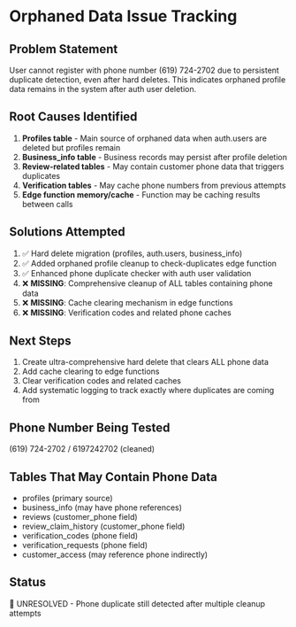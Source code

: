 
# Orphaned Data Issue Tracking

## Problem Statement
User cannot register with phone number (619) 724-2702 due to persistent duplicate detection, even after hard deletes. This indicates orphaned profile data remains in the system after auth user deletion.

## Root Causes Identified
1. **Profiles table** - Main source of orphaned data when auth.users are deleted but profiles remain
2. **Business_info table** - Business records may persist after profile deletion
3. **Review-related tables** - May contain customer phone data that triggers duplicates
4. **Verification tables** - May cache phone numbers from previous attempts
5. **Edge function memory/cache** - Function may be caching results between calls

## Solutions Attempted
1. ✅ Hard delete migration (profiles, auth.users, business_info)
2. ✅ Added orphaned profile cleanup to check-duplicates edge function
3. ✅ Enhanced phone duplicate checker with auth user validation
4. ❌ **MISSING**: Comprehensive cleanup of ALL tables containing phone data
5. ❌ **MISSING**: Cache clearing mechanism in edge functions
6. ❌ **MISSING**: Verification codes and related phone caches

## Next Steps
1. Create ultra-comprehensive hard delete that clears ALL phone data
2. Add cache clearing to edge functions
3. Clear verification codes and related caches
4. Add systematic logging to track exactly where duplicates are coming from

## Phone Number Being Tested
(619) 724-2702 / 6197242702 (cleaned)

## Tables That May Contain Phone Data
- profiles (primary source)
- business_info (may have phone references)
- reviews (customer_phone field)
- review_claim_history (customer_phone field)
- verification_codes (phone field)
- verification_requests (phone field)
- customer_access (may reference phone indirectly)

## Status
🔴 UNRESOLVED - Phone duplicate still detected after multiple cleanup attempts

